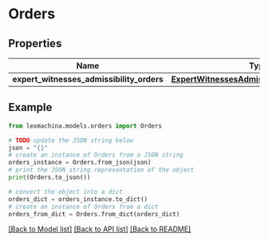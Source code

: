 # Orders


## Properties

Name | Type | Description | Notes
------------ | ------------- | ------------- | -------------
**expert_witnesses_admissibility_orders** | [**ExpertWitnessesAdmissibilityOrderByStatus**](ExpertWitnessesAdmissibilityOrderByStatus.md) |  | 

## Example

```python
from lexmachina.models.orders import Orders

# TODO update the JSON string below
json = "{}"
# create an instance of Orders from a JSON string
orders_instance = Orders.from_json(json)
# print the JSON string representation of the object
print(Orders.to_json())

# convert the object into a dict
orders_dict = orders_instance.to_dict()
# create an instance of Orders from a dict
orders_from_dict = Orders.from_dict(orders_dict)
```
[[Back to Model list]](../README.md#documentation-for-models) [[Back to API list]](../README.md#documentation-for-api-endpoints) [[Back to README]](../README.md)


